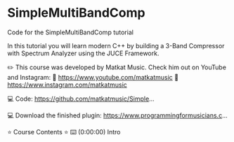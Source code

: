 # SimpleMultiBandComp
Code for the SimpleMultiBandComp tutorial

In this tutorial you will learn modern C++ by building a 3-Band Compressor with Spectrum Analyzer using the JUCE Framework.

✏️ This course was developed by Matkat Music. Check him out on YouTube and Instagram:
🔗 https://www.youtube.com/matkatmusic
🔗 https://www.instagram.com/matkatmusic

💻 Code: https://github.com/matkatmusic/Simple... 

💻  Download the finished plugin: https://www.programmingformusicians.c... 

⭐️ Course Contents ⭐️
⌨️ (0:00:00) Intro

